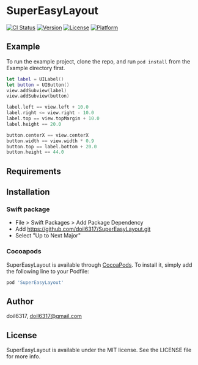 # SuperEasyLayout

[![CI Status](https://img.shields.io/travis/doil6317/SuperEasyLayout.svg?style=flat)](https://travis-ci.org/doil6317/SuperEasyLayout)
[![Version](https://img.shields.io/cocoapods/v/SuperEasyLayout.svg?style=flat)](https://cocoapods.org/pods/SuperEasyLayout)
[![License](https://img.shields.io/cocoapods/l/SuperEasyLayout.svg?style=flat)](https://cocoapods.org/pods/SuperEasyLayout)
[![Platform](https://img.shields.io/cocoapods/p/SuperEasyLayout.svg?style=flat)](https://cocoapods.org/pods/SuperEasyLayout)

## Example

To run the example project, clone the repo, and run `pod install` from the Example directory first.

```swift
let label = UILabel()
let button = UIButton()
view.addSubview(label)
view.addSubview(button)

label.left == view.left + 10.0
label.right <= view.right - 10.0
label.top == view.topMargin + 10.0
label.height == 20.0

button.centerX == view.centerX
button.width == view.width * 0.9
button.top == label.bottom + 20.0
button.height == 44.0
```

## Requirements

## Installation

### Swift package

* File > Swift Packages > Add Package Dependency
* Add https://github.com/doil6317/SuperEasyLayout.git
* Select "Up to Next Major"

### Cocoapods

SuperEasyLayout is available through [CocoaPods](https://cocoapods.org). To install
it, simply add the following line to your Podfile:

```ruby
pod 'SuperEasyLayout'
```

## Author

doil6317, doil6317@gmail.com

## License

SuperEasyLayout is available under the MIT license. See the LICENSE file for more info.
